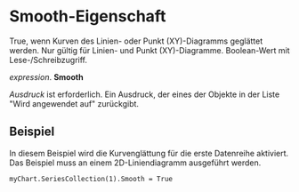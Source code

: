 
# Smooth-Eigenschaft

True, wenn Kurven des Linien- oder Punkt (XY)-Diagramms geglättet werden. Nur gültig für Linien- und Punkt (XY)-Diagramme. Boolean-Wert mit Lese-/Schreibzugriff.

 _expression_. **Smooth**

 _Ausdruck_ ist erforderlich. Ein Ausdruck, der eines der Objekte in der Liste "Wird angewendet auf" zurückgibt.


## Beispiel

In diesem Beispiel wird die Kurvenglättung für die erste Datenreihe aktiviert. Das Beispiel muss an einem 2D-Liniendiagramm ausgeführt werden.


```
myChart.SeriesCollection(1).Smooth = True
```

